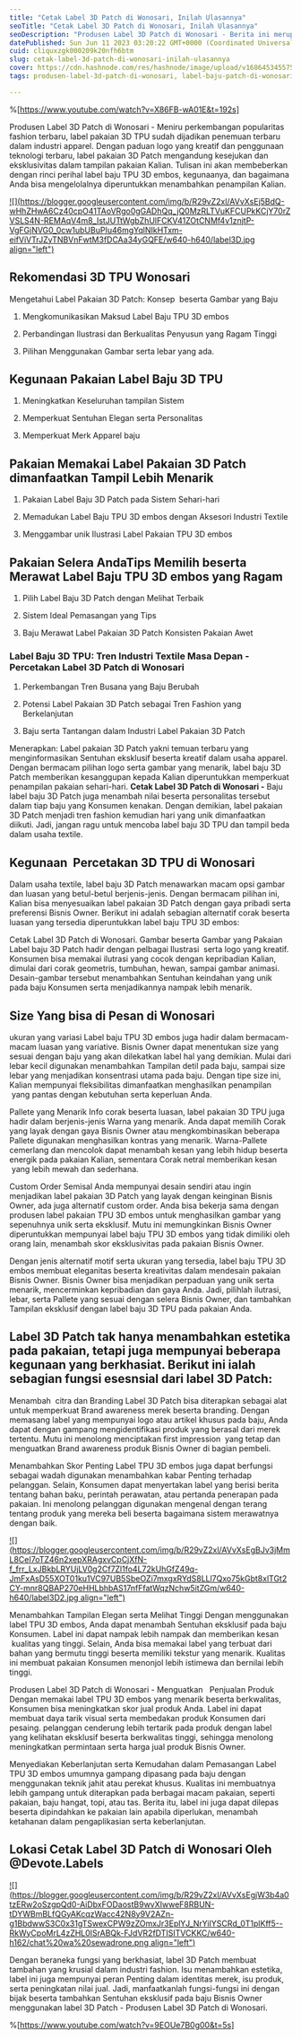 ```yaml
---
title: "Cetak Label 3D Patch di Wonosari, Inilah Ulasannya"
seoTitle: "Cetak Label 3D Patch di Wonosari, Inilah Ulasannya"
seoDescription: "Produsen Label 3D Patch di Wonosari - Berita ini merupakan Saran dengan informatif yang PT. Devote Labelindo bahas tentang Jasa Cetak Label 3D Patch"
datePublished: Sun Jun 11 2023 03:20:22 GMT+0000 (Coordinated Universal Time)
cuid: cliquxzgk000209k20nfh6btm
slug: cetak-label-3d-patch-di-wonosari-inilah-ulasannya
cover: https://cdn.hashnode.com/res/hashnode/image/upload/v1686453455755/3d3d816c-234c-4e8c-a1b3-b024d76a282d.jpeg
tags: produsen-label-3d-patch-di-wonosari, label-baju-patch-di-wonosari, label-baju-jersey-wonosari

---
```


%[https://www.youtube.com/watch?v=X86FB-wA01E&t=192s] 

Produsen Label 3D Patch di Wonosari - Meniru perkembangan popularitas fashion terbaru, label pakaian 3D TPU sudah dijadikan penemuan terbaru dalam industri apparel. Dengan paduan logo yang kreatif dan penggunaan teknologi terbaru, label pakaian 3D Patch mengandung kesejukan dan eksklusivitas dalam tampilan pakaian Kalian. Tulisan ini akan membeberkan dengan rinci perihal label baju TPU 3D embos, kegunaanya, dan bagaimana Anda bisa mengelolalnya diperuntukkan menambahkan penampilan Kalian.

[![](https://blogger.googleusercontent.com/img/b/R29vZ2xl/AVvXsEj5BdQ-wHhZHwA6Cz40cpO41TAoVRgo0gGADhQq_jQ0MzRLTVuKFCUPkKCjY70rZVSLS4N-REMAqV4m8_IstJUTtWgbZhUlFCKV41ZOtCNMf4v1znjtP-VgFGjNVG0_0cw1ubUBuPIu46mgYqlNIkHTxm-eifViVTrJZyTNBVnFwtM3fDCAa34yGQFE/w640-h640/label3D.jpg align="left")](https://blogger.googleusercontent.com/img/b/R29vZ2xl/AVvXsEj5BdQ-wHhZHwA6Cz40cpO41TAoVRgo0gGADhQq_jQ0MzRLTVuKFCUPkKCjY70rZVSLS4N-REMAqV4m8_IstJUTtWgbZhUlFCKV41ZOtCNMf4v1znjtP-VgFGjNVG0_0cw1ubUBuPIu46mgYqlNIkHTxm-eifViVTrJZyTNBVnFwtM3fDCAa34yGQFE/s900/label3D.jpg)

## Rekomendasi 3D TPU Wonosari

Mengetahui Label Pakaian 3D Patch: Konsep  beserta Gambar yang Baju

1. Mengkomunikasikan Maksud Label Baju TPU 3D embos
    
2. Perbandingan Ilustrasi dan Berkualitas Penyusun yang Ragam Tinggi
    
3. Pilihan Menggunakan Gambar serta lebar yang ada.
    

## Kegunaan Pakaian Label Baju 3D TPU

1. Meningkatkan Keseluruhan tampilan Sistem
    
2. Memperkuat Sentuhan Elegan serta Personalitas
    
3. Memperkuat Merk Apparel baju
    

## Pakaian Memakai Label Pakaian 3D Patch dimanfaatkan Tampil Lebih Menarik

1. Pakaian Label Baju 3D Patch pada Sistem Sehari-hari
    
2. Memadukan Label Baju TPU 3D embos dengan Aksesori Industri Textile
    
3. Menggambar unik Ilustrasi Label Pakaian TPU 3D embos
    

## Pakaian Selera AndaTips Memilih beserta Merawat Label Baju TPU 3D embos yang Ragam

1. Pilih Label Baju 3D Patch dengan Melihat Terbaik
    
2. Sistem Ideal Pemasangan yang Tips
    
3. Baju Merawat Label Pakaian 3D Patch Konsisten Pakaian Awet
    

### Label Baju 3D TPU: Tren Industri Textile Masa Depan - Percetakan Label 3D Patch di Wonosari

1. Perkembangan Tren Busana yang Baju Berubah
    
2. Potensi Label Pakaian 3D Patch sebagai Tren Fashion yang Berkelanjutan
    
3. Baju serta Tantangan dalam Industri Label Pakaian 3D Patch
    

Menerapkan: Label pakaian 3D Patch yakni temuan terbaru yang menginformasikan Sentuhan eksklusif beserta kreatif dalam usaha apparel. Dengan bermacam pilihan logo serta gambar yang menarik, label baju 3D Patch memberikan kesanggupan kepada Kalian diperuntukkan memperkuat penampilan pakaian sehari-hari. **Cetak Label 3D Patch di Wonosari -** Baju label baju 3D Patch juga menambah nilai beserta personalitas tersebut dalam tiap baju yang Konsumen kenakan. Dengan demikian, label pakaian 3D Patch menjadi tren fashion kemudian hari yang unik dimanfaatkan diikuti. Jadi, jangan ragu untuk mencoba label baju 3D TPU dan tampil beda dalam usaha textile.

## Kegunaan  Percetakan 3D TPU di Wonosari

Dalam usaha textile, label baju 3D Patch menawarkan macam opsi gambar dan luasan yang betul-betul berjenis-jenis. Dengan bermacam pilihan ini, Kalian bisa menyesuaikan label pakaian 3D Patch dengan gaya pribadi serta preferensi Bisnis Owner. Berikut ini adalah sebagian alternatif corak beserta luasan yang tersedia diperuntukkan label baju TPU 3D embos:

Cetak Label 3D Patch di Wonosari. Gambar beserta Gambar yang Pakaian Label baju 3D Patch hadir dengan pelbagai Ilustrasi  serta logo yang kreatif. Konsumen bisa memakai ilutrasi yang cocok dengan kepribadian Kalian, dimulai dari corak geometris, tumbuhan, hewan, sampai gambar animasi. Desain-gambar tersebut menambahkan Sentuhan keindahan yang unik pada baju Konsumen serta menjadikannya nampak lebih menarik.

## Size Yang bisa di Pesan di Wonosari

ukuran yang variasi Label baju TPU 3D embos juga hadir dalam bermacam-macam luasan yang variative. Bisnis Owner dapat menentukan size yang sesuai dengan baju yang akan dilekatkan label hal yang demikian. Mulai dari lebar kecil digunakan menambahkan Tampilan detil pada baju, sampai size lebar yang menjadikan konsentrasi utama pada baju. Dengan tipe size ini, Kalian mempunyai fleksibilitas dimanfaatkan menghasilkan penampilan  yang pantas dengan kebutuhan serta keperluan Anda.

Pallete yang Menarik Info corak beserta luasan, label pakaian 3D TPU juga hadir dalam berjenis-jenis Warna yang menarik. Anda dapat memilih Corak yang layak dengan gaya Bisnis Owner atau mengkombinasikan beberapa Pallete digunakan menghasilkan kontras yang menarik. Warna-Pallete cemerlang dan mencolok dapat menambah kesan yang lebih hidup beserta energik pada pakaian Kalian, sementara Corak netral memberikan kesan  yang lebih mewah dan sederhana.

Custom Order Semisal Anda mempunyai desain sendiri atau ingin menjadikan label pakaian 3D Patch yang layak dengan keinginan Bisnis Owner, ada juga alternatif custom order. Anda bisa bekerja sama dengan produsen label pakaian TPU 3D embos untuk menghasilkan gambar yang sepenuhnya unik serta eksklusif. Mutu ini memungkinkan Bisnis Owner diperuntukkan mempunyai label baju TPU 3D embos yang tidak dimiliki oleh orang lain, menambah skor eksklusivitas pada pakaian Bisnis Owner.

Dengan jenis alternatif motif serta ukuran yang tersedia, label baju TPU 3D embos membuat eleganitas beserta kreativitas dalam mendesain pakaian Bisnis Owner. Bisnis Owner bisa menjadikan perpaduan yang unik serta menarik, mencerminkan kepribadian dan gaya Anda. Jadi, pilihlah ilutrasi, lebar, serta Pallete yang sesuai dengan selera Bisnis Owner, dan tambahkan Tampilan eksklusif dengan label baju 3D TPU pada pakaian Anda.

## Label 3D Patch tak hanya menambahkan estetika pada pakaian, tetapi juga mempunyai beberapa kegunaan yang berkhasiat. Berikut ini ialah sebagian fungsi esesnsial dari label 3D Patch:

Menambah  citra dan Branding Label 3D Patch bisa diterapkan sebagai alat untuk memperkuat Brand awareness merek beserta branding. Dengan memasang label yang mempunyai logo atau artikel khusus pada baju, Anda dapat dengan gampang mengidentifikasi produk yang berasal dari merek tertentu. Mutu ini menolong menciptakan first impression  yang tetap dan menguatkan Brand awareness produk Bisnis Owner di bagian pembeli.

Menambahkan Skor Penting Label TPU 3D embos juga dapat berfungsi sebagai wadah digunakan menambahkan kabar Penting terhadap pelanggan. Selain, Konsumen dapat menyertakan label yang berisi berita tentang bahan baku, perintah perawatan, atau pertanda penerapan pada pakaian. Ini menolong pelanggan digunakan mengenal dengan terang tentang produk yang mereka beli beserta bagaimana sistem merawatnya dengan baik.

[![](https://blogger.googleusercontent.com/img/b/R29vZ2xl/AVvXsEgBJv3jMmL8CeI7oTZ46n2xepXRAgxvCpCjXfN-f_frr_LxJBkbLRYUjLV0g2Cf7Zl1fo4L72kUhGfZ49q-JmFxAsD55XOT01ku1VC97UB5SbeOZi7mxgxRYdS8LLl7Qxo75kGbt8xlTGt2CY-mnr8QBAP270eHHLbhbAS17nfFfatWqzNchw5itZGm/w640-h640/label3D2.jpg align="left")](https://blogger.googleusercontent.com/img/b/R29vZ2xl/AVvXsEgBJv3jMmL8CeI7oTZ46n2xepXRAgxvCpCjXfN-f_frr_LxJBkbLRYUjLV0g2Cf7Zl1fo4L72kUhGfZ49q-JmFxAsD55XOT01ku1VC97UB5SbeOZi7mxgxRYdS8LLl7Qxo75kGbt8xlTGt2CY-mnr8QBAP270eHHLbhbAS17nfFfatWqzNchw5itZGm/s900/label3D2.jpg)

Menambahkan Tampilan Elegan serta Melihat Tinggi Dengan menggunakan label TPU 3D embos, Anda dapat menambah Sentuhan eksklusif pada baju Konsumen. Label ini dapat nampak lebih nampak dan memberikan kesan  kualitas yang tinggi. Selain, Anda bisa memakai label yang terbuat dari bahan yang bermutu tinggi beserta memiliki tekstur yang menarik. Kualitas ini membuat pakaian Konsumen menonjol lebih istimewa dan bernilai lebih tinggi.

Produsen Label 3D Patch di Wonosari - Menguatkan   Penjualan Produk Dengan memakai label TPU 3D embos yang menarik beserta berkwalitas, Konsumen bisa meningkatkan skor jual produk Anda. Label ini dapat membuat daya tarik visual serta membedakan produk Konsumen dari pesaing. pelanggan cenderung lebih tertarik pada produk dengan label yang kelihatan eksklusif beserta berkwalitas tinggi, sehingga menolong meningkatkan permintaan serta harga jual produk Bisnis Owner.

Menyediakan Keberlanjutan serta Kemudahan dalam Pemasangan Label TPU 3D embos umumnya gampang dipasang pada baju dengan menggunakan teknik jahit atau perekat khusus. Kualitas ini membuatnya lebih gampang untuk diterapkan pada berbagai macam pakaian, seperti pakaian, baju hangat, topi, atau tas. Berita itu, label ini juga dapat dilepas beserta dipindahkan ke pakaian lain apabila diperlukan, menambah ketahanan dalam pengaplikasian serta keberlanjutan.

## Lokasi Cetak Label 3D Patch di Wonosari Oleh @Devote.Labels

[![](https://blogger.googleusercontent.com/img/b/R29vZ2xl/AVvXsEgjW3b4a0tzERw2oSzgpQd0-AiDbxFODaostB9wvXIwweF8RBUN-tDYWBmBLfQGyAKcqzWacc42N8y9V2AZn-g1BbdwwS3C0x31gTSwexCPW9zZOmxJr3EplYJ_NrYiIYSCRd_0T1plKff5--RkWyCpoMrL4zZHL0ISrABQk-FJdVR2fDTISITVCKKC/w640-h162/chat%20wa%20sewadrone.png align="left")](https://wa.me/+6287838865004?text=Permisi%2C%20kak%20mau%20nanya%20tentang%20label%2C%20dapat%20informasi%20dari%20devotelabels.web.id)

Dengan beraneka fungsi yang berkhasiat, label 3D Patch membuat tambahan yang krusial dalam industri fashion. Isu menambahkan estetika, label ini juga mempunyai peran Penting dalam identitas merek, isu produk, serta peningkatan nilai jual. Jadi, manfaatkanlah fungsi-fungsi ini dengan bijak beserta tambahkan Sentuhan eksklusif pada baju Bisnis Owner menggunakan label 3D Patch - Produsen Label 3D Patch di Wonosari.

%[https://www.youtube.com/watch?v=9EOUe7B0g00&t=5s]